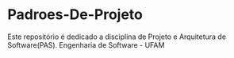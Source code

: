 # Padroes-De-Projeto
Este repositório é dedicado a disciplina de Projeto e Arquitetura de Software(PAS). Engenharia de Software - UFAM
